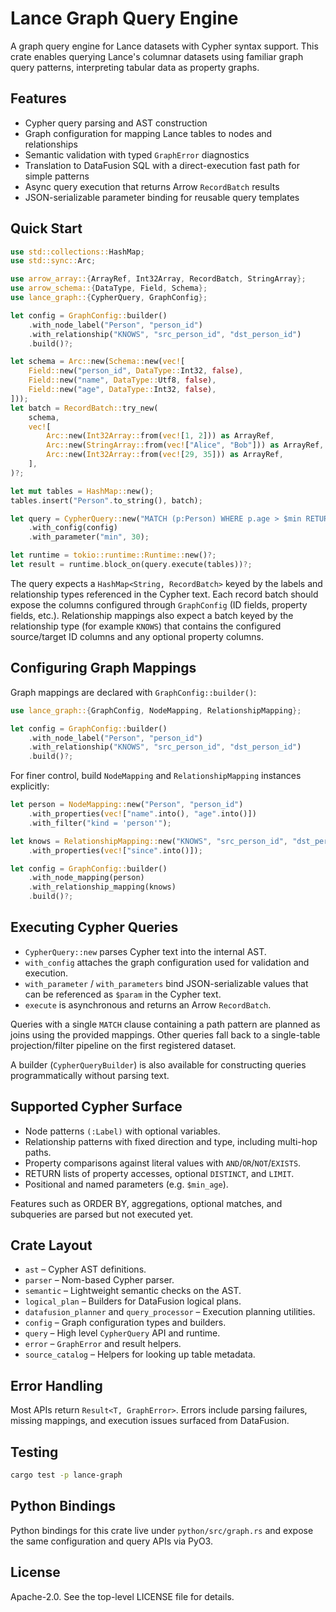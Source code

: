# Lance Graph Query Engine

A graph query engine for Lance datasets with Cypher syntax support. This crate enables querying Lance's columnar datasets using familiar graph query patterns, interpreting tabular data as property graphs.

## Features

- Cypher query parsing and AST construction
- Graph configuration for mapping Lance tables to nodes and relationships
- Semantic validation with typed `GraphError` diagnostics
- Translation to DataFusion SQL with a direct-execution fast path for simple patterns
- Async query execution that returns Arrow `RecordBatch` results
- JSON-serializable parameter binding for reusable query templates

## Quick Start

```rust
use std::collections::HashMap;
use std::sync::Arc;

use arrow_array::{ArrayRef, Int32Array, RecordBatch, StringArray};
use arrow_schema::{DataType, Field, Schema};
use lance_graph::{CypherQuery, GraphConfig};

let config = GraphConfig::builder()
    .with_node_label("Person", "person_id")
    .with_relationship("KNOWS", "src_person_id", "dst_person_id")
    .build()?;

let schema = Arc::new(Schema::new(vec![
    Field::new("person_id", DataType::Int32, false),
    Field::new("name", DataType::Utf8, false),
    Field::new("age", DataType::Int32, false),
]));
let batch = RecordBatch::try_new(
    schema,
    vec![
        Arc::new(Int32Array::from(vec![1, 2])) as ArrayRef,
        Arc::new(StringArray::from(vec!["Alice", "Bob"])) as ArrayRef,
        Arc::new(Int32Array::from(vec![29, 35])) as ArrayRef,
    ],
)?;

let mut tables = HashMap::new();
tables.insert("Person".to_string(), batch);

let query = CypherQuery::new("MATCH (p:Person) WHERE p.age > $min RETURN p.name")?
    .with_config(config)
    .with_parameter("min", 30);

let runtime = tokio::runtime::Runtime::new()?;
let result = runtime.block_on(query.execute(tables))?;
```

The query expects a `HashMap<String, RecordBatch>` keyed by the labels and relationship types referenced in the Cypher text. Each record batch should expose the columns configured through `GraphConfig` (ID fields, property fields, etc.). Relationship mappings also expect a batch keyed by the relationship type (for example `KNOWS`) that contains the configured source/target ID columns and any optional property columns.

## Configuring Graph Mappings

Graph mappings are declared with `GraphConfig::builder()`:

```rust
use lance_graph::{GraphConfig, NodeMapping, RelationshipMapping};

let config = GraphConfig::builder()
    .with_node_label("Person", "person_id")
    .with_relationship("KNOWS", "src_person_id", "dst_person_id")
    .build()?;
```

For finer control, build `NodeMapping` and `RelationshipMapping` instances explicitly:

```rust
let person = NodeMapping::new("Person", "person_id")
    .with_properties(vec!["name".into(), "age".into()])
    .with_filter("kind = 'person'");

let knows = RelationshipMapping::new("KNOWS", "src_person_id", "dst_person_id")
    .with_properties(vec!["since".into()]);

let config = GraphConfig::builder()
    .with_node_mapping(person)
    .with_relationship_mapping(knows)
    .build()?;
```

## Executing Cypher Queries

- `CypherQuery::new` parses Cypher text into the internal AST.
- `with_config` attaches the graph configuration used for validation and execution.
- `with_parameter` / `with_parameters` bind JSON-serializable values that can be referenced as `$param` in the Cypher text.
- `execute` is asynchronous and returns an Arrow `RecordBatch`.

Queries with a single `MATCH` clause containing a path pattern are planned as joins using the provided mappings. Other queries fall back to a single-table projection/filter pipeline on the first registered dataset.

A builder (`CypherQueryBuilder`) is also available for constructing queries programmatically without parsing text.

## Supported Cypher Surface

- Node patterns `(:Label)` with optional variables.
- Relationship patterns with fixed direction and type, including multi-hop paths.
- Property comparisons against literal values with `AND`/`OR`/`NOT`/`EXISTS`.
- RETURN lists of property accesses, optional `DISTINCT`, and `LIMIT`.
- Positional and named parameters (e.g. `$min_age`).

Features such as ORDER BY, aggregations, optional matches, and subqueries are parsed but not executed yet.

## Crate Layout

- `ast` – Cypher AST definitions.
- `parser` – Nom-based Cypher parser.
- `semantic` – Lightweight semantic checks on the AST.
- `logical_plan` – Builders for DataFusion logical plans.
- `datafusion_planner` and `query_processor` – Execution planning utilities.
- `config` – Graph configuration types and builders.
- `query` – High level `CypherQuery` API and runtime.
- `error` – `GraphError` and result helpers.
- `source_catalog` – Helpers for looking up table metadata.

## Error Handling

Most APIs return `Result<T, GraphError>`. Errors include parsing failures, missing mappings, and execution issues surfaced from DataFusion.

## Testing

```bash
cargo test -p lance-graph
```

## Python Bindings

Python bindings for this crate live under `python/src/graph.rs` and expose the same configuration and query APIs via PyO3.

## License

Apache-2.0. See the top-level LICENSE file for details.
